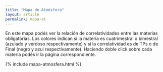 ```yaml
---
title: "Mapa de Atmósfera"
layout: article
permalink: mapa-at
---
```


En este mapa podés ver la relación de correlatividades entre las materias obligatorias. Los colores indican si la materia es cuatrimestral o bimestral (azulado y verdoso respectivamente) y si la correlatividad es de TPs o de Final (negro y azul respectivamente). Haciendo doble click sobre cada materia podés ir la página correspondiente. 

{% include mapa-atmosfera.html %}



